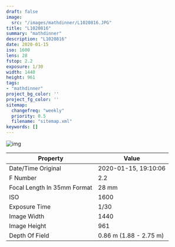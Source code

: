```yaml
---
draft: false
image:
  src: "/images/mathdinner/L1020816.JPG"
title: "L1020816"
summary: "mathdinner"
description: "L1020816"
date: 2020-01-15
iso: 1600
lens: 28
fstop: 2.2
exposure: 1/30
width: 1440
height: 961
tags:
- "mathdinner"
project_bg_color: ''
project_fg_color: ''
sitemap:
  changefreq: "weekly"
  priority: 0.5
  filename: "sitemap.xml"
keywords: []
---
```


![img](/images/mathdinner/L1020816.JPG)


Property | Value
---------|------
Date/Time Original              | 2020-01-15, 19:10:06
F Number                        | 2.2
Focal Length In 35mm Format     | 28 mm
ISO                             | 1600
Exposure Time                   | 1/30
Image Width                     | 1440
Image Height                    | 961
Depth Of Field                  | 0.86 m (1.88 - 2.75 m)
